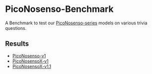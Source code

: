 # PicoNosenso-Benchmark
A Benchmark to test our [PicoNosenso-series](https://huggingface.co/collections/Lominub44/piconosenso-687d642eb702c7fa566bbdb5) models on various trivia questions.

## Results
- [PicoNosenso-v1](PicoNosenso-v1_results.md)
- [PicoNosensoX-v1](PicoNosensoX-v1_results.md)
- [PicoNosensoX-v1.1](PicoNosensoX-v1.1_results.md)
